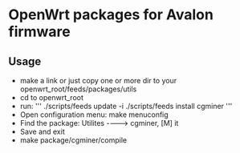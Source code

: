 OpenWrt packages for Avalon firmware
=====================================
Usage
----
* make a link or just copy one or more dir to your openwrt_root/feeds/packages/utils
* cd to openwrt_root
* run:
'''
    ./scripts/feeds update -i
    ./scripts/feeds install cgminer
'''
* Open configuration menu: make menuconfig
* Find the package: Utilites ----> cgminer, [M] it
* Save and exit
* make package/cgminer/compile

